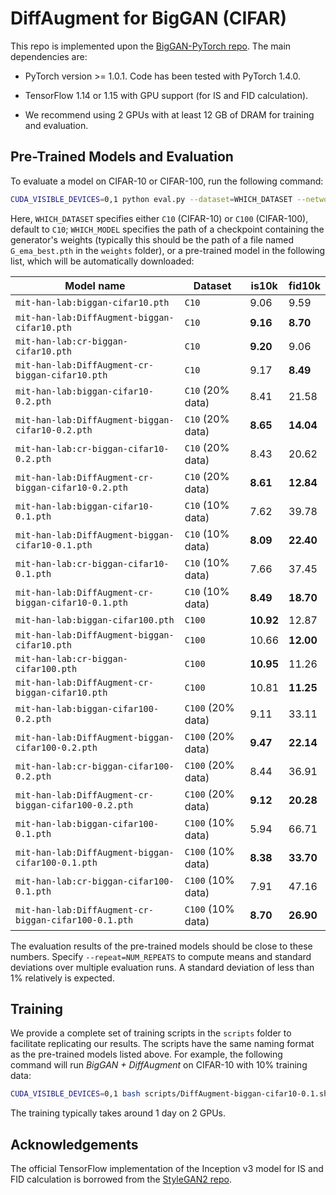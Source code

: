 # DiffAugment for BigGAN (CIFAR)

This repo is implemented upon the [BigGAN-PyTorch repo](https://github.com/ajbrock/BigGAN-PyTorch). The main dependencies are:

- PyTorch version >= 1.0.1. Code has been tested with PyTorch 1.4.0.

- TensorFlow 1.14 or 1.15 with GPU support (for IS and FID calculation).

- We recommend using 2 GPUs with at least 12 GB of DRAM for training and evaluation.

## Pre-Trained Models and Evaluation

To evaluate a model on CIFAR-10 or CIFAR-100, run the following command:

```bash
CUDA_VISIBLE_DEVICES=0,1 python eval.py --dataset=WHICH_DATASET --network=WHICH_MODEL
```

Here, `WHICH_DATASET` specifies either `C10` (CIFAR-10) or `C100` (CIFAR-100), default to `C10`; `WHICH_MODEL` specifies the path of a checkpoint containing the generator's weights (typically this should be the path of a file named `G_ema_best.pth` in the `weights` folder), or a pre-trained model in the following list, which will be automatically downloaded:

| Model name                                           | Dataset               | is10k     | fid10k    |
| ---------------------------------------------------- | --------------------- | --------- | --------- |
| `mit-han-lab:biggan-cifar10.pth`                     | `C10`             | 9.06      | 9.59      |
| `mit-han-lab:DiffAugment-biggan-cifar10.pth`         | `C10`             | **9.16**  | **8.70**  |
| `mit-han-lab:cr-biggan-cifar10.pth`                  | `C10`             | **9.20**  | 9.06      |
| `mit-han-lab:DiffAugment-cr-biggan-cifar10.pth`      | `C10`             | 9.17      | **8.49**  |
| `mit-han-lab:biggan-cifar10-0.2.pth`                 | `C10` (20% data)  | 8.41      | 21.58     |
| `mit-han-lab:DiffAugment-biggan-cifar10-0.2.pth`     | `C10` (20% data)  | **8.65**  | **14.04** |
| `mit-han-lab:cr-biggan-cifar10-0.2.pth`              | `C10` (20% data)  | 8.43      | 20.62     |
| `mit-han-lab:DiffAugment-cr-biggan-cifar10-0.2.pth`  | `C10` (20% data)  | **8.61**  | **12.84** |
| `mit-han-lab:biggan-cifar10-0.1.pth`                 | `C10` (10% data)  | 7.62      | 39.78     |
| `mit-han-lab:DiffAugment-biggan-cifar10-0.1.pth`     | `C10` (10% data)  | **8.09**  | **22.40** |
| `mit-han-lab:cr-biggan-cifar10-0.1.pth`              | `C10` (10% data)  | 7.66      | 37.45     |
| `mit-han-lab:DiffAugment-cr-biggan-cifar10-0.1.pth`  | `C10` (10% data)  | **8.49**  | **18.70** |
| `mit-han-lab:biggan-cifar100.pth`                    | `C100`            | **10.92** | 12.87     |
| `mit-han-lab:DiffAugment-biggan-cifar10.pth`         | `C100`            | 10.66     | **12.00** |
| `mit-han-lab:cr-biggan-cifar100.pth`                 | `C100`            | **10.95** | 11.26     |
| `mit-han-lab:DiffAugment-cr-biggan-cifar10.pth`      | `C100`            | 10.81     | **11.25** |
| `mit-han-lab:biggan-cifar100-0.2.pth`                | `C100` (20% data) | 9.11      | 33.11     |
| `mit-han-lab:DiffAugment-biggan-cifar100-0.2.pth`    | `C100` (20% data) | **9.47**  | **22.14** |
| `mit-han-lab:cr-biggan-cifar100-0.2.pth`             | `C100` (20% data) | 8.44      | 36.91     |
| `mit-han-lab:DiffAugment-cr-biggan-cifar100-0.2.pth` | `C100` (20% data) | **9.12**  | **20.28** |
| `mit-han-lab:biggan-cifar100-0.1.pth`                | `C100` (10% data) | 5.94      | 66.71     |
| `mit-han-lab:DiffAugment-biggan-cifar100-0.1.pth`    | `C100` (10% data) | **8.38**  | **33.70** |
| `mit-han-lab:cr-biggan-cifar100-0.1.pth`             | `C100` (10% data) | 7.91      | 47.16     |
| `mit-han-lab:DiffAugment-cr-biggan-cifar100-0.1.pth` | `C100` (10% data) | **8.70**  | **26.90** |

The evaluation results of the pre-trained models should be close to these numbers. Specify `--repeat=NUM_REPEATS` to compute means and standard deviations over multiple evaluation runs. A standard deviation of less than 1% relatively is expected.

## Training

We provide a complete set of training scripts in the `scripts` folder to facilitate replicating our results. The scripts have the same naming format as the pre-trained models listed above. For example, the following command will run *BigGAN + DiffAugment* on CIFAR-10 with 10% training data:

```bash
CUDA_VISIBLE_DEVICES=0,1 bash scripts/DiffAugment-biggan-cifar10-0.1.sh
```

The training typically takes around 1 day on 2 GPUs.

## Acknowledgements

The official TensorFlow implementation of the Inception v3 model for IS and FID calculation is borrowed from the [StyleGAN2 repo](https://github.com/NVlabs/stylegan2).